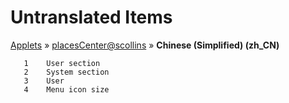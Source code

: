 # Untranslated Items
[Applets](../../../README.md) &#187; [placesCenter@scollins](../README.md) &#187; **Chinese (Simplified) (zh_CN)**

       1	User section
       2	System section
       3	User
       4	Menu icon size
